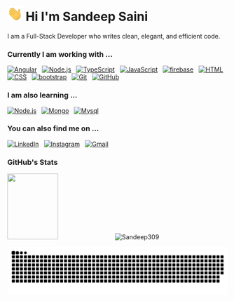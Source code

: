 <h1><img src="https://raw.githubusercontent.com/ABSphreak/ABSphreak/master/gifs/Hi.gif" width="35">  Hi I'm Sandeep Saini</h1>
I am a Full-Stack Developer who writes clean, elegant, and efficient code.

### Currently I am working with ...

<a href="" target="_blank" title="Angular" rel="noreferrer"><img src="https://www.vectorlogo.zone/logos/angular/angular-icon.svg" alt="Angular" width="30" height="30"/></a>&nbsp;&nbsp;
<a href="" target="_blank" title="Node.js" rel="noreferrer"><img src="https://www.vectorlogo.zone/logos/nodejs/nodejs-icon.svg" alt="Node.js" width="30" height="30"/></a>&nbsp;&nbsp;
<a href="" target="_blank" title="TypeScript" rel="noreferrer"><img src="https://www.vectorlogo.zone/logos/typescriptlang/typescriptlang-icon.svg" alt="TypeScript" width="30" height="30"/></a>&nbsp;&nbsp;
<a href="" target="_blank" title="JavaScript" rel="noreferrer"><img src="https://www.freepnglogos.com/uploads/javascript-png/javascript-vector-logo-yellow-png-transparent-javascript-vector-12.png" alt="JavaScript" width="30" height="30"/></a>&nbsp;&nbsp;
<a href="" target="_blank" title="firebase" rel="noreferrer"><img src="https://www.vectorlogo.zone/logos/firebase/firebase-icon.svg" alt="firebase" width="60" height="30"/></a>&nbsp;&nbsp;
<a href="" target="_blank" title="HTML" rel="noreferrer"><img src="https://www.vectorlogo.zone/logos/w3_html5/w3_html5-icon.svg" alt="HTML" width="30" height="30"/></a>&nbsp;&nbsp;
<a href="" target="_blank" title="CSS" rel="noreferrer"><img src="https://www.vectorlogo.zone/logos/w3_css/w3_css-icon.svg" alt="CSS" width="30" height="30"/></a>&nbsp;&nbsp;
<a href="" target="_blank" title="bootstrap" rel="noreferrer"><img src="https://www.vectorlogo.zone/logos/getbootstrap/getbootstrap-icon.svg" alt="bootstrap" width="30" height="30"/></a>&nbsp;&nbsp;
<a href="" target="_blank" title="Git" rel="noreferrer"><img src="https://www.vectorlogo.zone/logos/git-scm/git-scm-icon.svg" alt="Git" width="30" height="30"/></a>&nbsp;&nbsp;
<a href="" target="_blank" title="GitHub" rel="noreferrer"><img src="https://www.vectorlogo.zone/logos/github/github-tile.svg" alt="GitHub" width="30" height="30"/></a>&nbsp;&nbsp;

### I am also learning ...
<a href="" target="_blank" title="Node.js" rel="noreferrer"><img src="https://www.vectorlogo.zone/logos/nodejs/nodejs-icon.svg" alt="Node.js" width="30" height="30"/></a>&nbsp;&nbsp;
<a href="" target="_blank" title="MongoDB" rel="noreferrer"><img src="https://www.vectorlogo.zone/logos/mongodb/mongodb-icon.svg" alt="Mongo" width="30" height="30"/></a>&nbsp;&nbsp;
<a href="" target="_blank" title="Mysql" rel="noreferrer"><img src="https://www.vectorlogo.zone/logos/mysql/mysql-official.svg" alt="Mysql" width="60" height="30"/></a>&nbsp;&nbsp;



### You can also find me on ...

<a href="https://www.linkedin.com/in/sandeepsaini309/" title="sandeepsaini309" target="_blank" rel="noreferrer"><img src="https://www.vectorlogo.zone/logos/linkedin/linkedin-tile.svg" alt="LinkedIn" width="30" height="30"/></a>&nbsp;&nbsp;
<a href="https://www.instagram.com/sandeepsaini309/" title="sandeepsaini309" target="_blank" rel="noreferrer"><img src="https://www.vectorlogo.zone/logos/instagram/instagram-icon.svg" alt="Instagram" width="30" height="30"/></a>&nbsp;&nbsp;
<a href="mailto:connectwithsandeepsaini@gmail.com" target="_blank" title="connectwithsandeepsaini@gmail.com" rel="noreferrer"><img src="https://www.vectorlogo.zone/logos/gmail/gmail-tile.svg" alt="Gmail" width="30" height="30"/></a>

### GitHub's Stats
<p>
<img width="48%" height="150" src="https://github-readme-streak-stats.herokuapp.com?user=Sandeep309&hide_border=true&theme=radical&mode=weekly">
<img width="48%" height="150" src="https://github-readme-stats.vercel.app/api/top-langs/?username=Sandeep309&layout=compact&hide_border=true&theme=radical" alt="Sandeep309"  />
</p>

<picture>
  <source media="(prefers-color-scheme: dark)" srcset="https://raw.githubusercontent.com/sandeep309/sandeep309/output/github-contribution-grid-snake-dark.svg">
  <source media="(prefers-color-scheme: light)" srcset="https://raw.githubusercontent.com/sandeep309/sandeep309/output/github-contribution-grid-snake.svg">
  <img alt="github contribution grid snake animation" src="https://raw.githubusercontent.com/sandeep309/sandeep309/output/github-contribution-grid-snake.svg">
</picture>

<!-- ## Sandeep's GitHub activity graph

<p>
<img src="https://github-readme-activity-graph.vercel.app/graph?username=Sandeep309&theme=github-compact&hide_border=true">
</p> -->

<!-- <p align="center">
   <img src="https://github.com/killshotxd/svgIcons/blob/main/github-contribution-grid-snake.svg" alt="snake">
</p> -->
